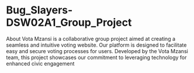 # Bug_Slayers-DSW02A1_Group_Project
About Vota Mzansi is a collaborative group project aimed at creating a seamless and intuitive voting website. Our platform is designed to facilitate easy and secure voting processes for users. Developed by the Vota Mzansi team, this project showcases our commitment to leveraging technology for enhanced civic engagement
